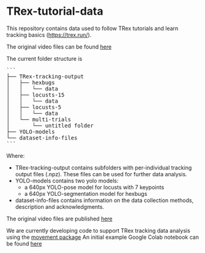 # TRex-tutorial-data
This repository contains data used to follow TRex tutorials and learn tracking basics (https://trex.run/).

The original video files can be found [here](https://doi.org/10.17617/3.7F5MGE)

The current folder structure is

<pre>
```
├── TRex-tracking-output
│   ├── hexbugs
│   │   └── data
│   ├── locusts-15
│   │   └── data
│   ├── locusts-5
│   │   └── data
│   └── multi-trials
│       └── untitled folder
├── YOLO-models
└── dataset-info-files
```
</pre>


Where:
- TRex-tracking-output contains subfolders with per-individual tracking output files (.npz). These files can be used for further data analysis.
- YOLO-models contains two yolo models:
  - a 640px YOLO-pose model for locusts with 7 keypoints
  - a 640px YOLO-segmentation model for hexbugs
- dataset-info-files contains information on the data collection methods, description and acknowledgments.

The original video files are published [here](https://edmond.mpg.de/dataset.xhtml?persistentId=doi:10.17617/3.7F5MGE)

We are currently developing code to support TRex tracking data analysis using the [movement package](https://github.com/neuroinformatics-unit/movement)
An initial example Google Colab notebook can be found [here](https://colab.research.google.com/drive/1vvFPMWrHlLsnPOul8LdsmYqbmy-Y6sWp?usp=sharing)

